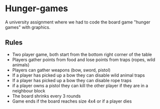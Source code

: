 # Hunger-games
A university assignment where we had to code the board game "hunger games" with graphics.

## Rules
* Two player game, both start from the bottom right corner of the table
* Players gather points from food and lose points from traps (ropes, wild animals)
* Players can gather weapons (bow, sword, pistol)
* If a player has picked up a bow they can disable wild animal traps
* If a player has picked up a bow they can disable rope traps
* if a player owns a pistol they can kill the other player if they are in a neighbour block
* The board shrinks every 3 rounds
* Game ends if the board reaches size 4x4 or if a player dies

